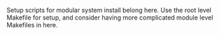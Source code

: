 Setup scripts for modular system install belong here. Use the root level Makefile for setup, and consider having more complicated module level Makefiles in here.
